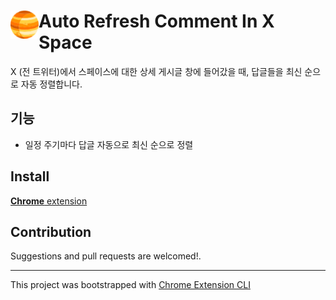 # <img src="public/icons/icon_48.png" width="45" align="left"> Auto Refresh Comment In X Space

X (전 트위터)에서 스페이스에 대한 상세 게시글 창에 들어갔을 때, 답글들을 최신 순으로 자동 정렬합니다.

## 기능

- 일정 주기마다 답글 자동으로 최신 순으로 정렬

## Install

[**Chrome** extension]()

## Contribution

Suggestions and pull requests are welcomed!.

---

This project was bootstrapped with [Chrome Extension CLI](https://github.com/dutiyesh/chrome-extension-cli)

